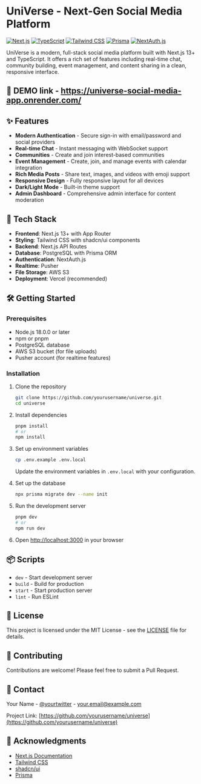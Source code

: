 # UniVerse - Next-Gen Social Media Platform

[![Next.js](https://img.shields.io/badge/Next.js-13.4.19-black?style=for-the-badge&logo=next.js)](https://nextjs.org/)
[![TypeScript](https://img.shields.io/badge/TypeScript-5.2.2-3178C6?style=for-the-badge&logo=typescript)](https://www.typescriptlang.org/)
[![Tailwind CSS](https://img.shields.io/badge/Tailwind_CSS-3.3.3-38B2AC?style=for-the-badge&logo=tailwind-css)](https://tailwindcss.com/)
[![Prisma](https://img.shields.io/badge/Prisma-5.2.0-2D3748?style=for-the-badge&logo=prisma)](https://www.prisma.io/)
[![NextAuth.js](https://img.shields.io/badge/NextAuth.js-4.24.5-000000?style=for-the-badge)](https://next-auth.js.org/)

UniVerse is a modern, full-stack social media platform built with Next.js 13+ and TypeScript. It offers a rich set of features including real-time chat, community building, event management, and content sharing in a clean, responsive interface.
## 🚀 DEMO link - https://universe-social-media-app.onrender.com/

## ✨ Features

- **Modern Authentication** - Secure sign-in with email/password and social providers
- **Real-time Chat** - Instant messaging with WebSocket support
- **Communities** - Create and join interest-based communities
- **Event Management** - Create, join, and manage events with calendar integration
- **Rich Media Posts** - Share text, images, and videos with emoji support
- **Responsive Design** - Fully responsive layout for all devices
- **Dark/Light Mode** - Built-in theme support
- **Admin Dashboard** - Comprehensive admin interface for content moderation

## 🚀 Tech Stack

- **Frontend**: Next.js 13+ with App Router
- **Styling**: Tailwind CSS with shadcn/ui components
- **Backend**: Next.js API Routes
- **Database**: PostgreSQL with Prisma ORM
- **Authentication**: NextAuth.js
- **Realtime**: Pusher
- **File Storage**: AWS S3
- **Deployment**: Vercel (recommended)

## 🛠️ Getting Started

### Prerequisites

- Node.js 18.0.0 or later
- npm or pnpm
- PostgreSQL database
- AWS S3 bucket (for file uploads)
- Pusher account (for realtime features)

### Installation

1. Clone the repository
   ```bash
   git clone https://github.com/yourusername/universe.git
   cd universe
   ```

2. Install dependencies
   ```bash
   pnpm install
   # or
   npm install
   ```

3. Set up environment variables
   ```bash
   cp .env.example .env.local
   ```
   Update the environment variables in `.env.local` with your configuration.

4. Set up the database
   ```bash
   npx prisma migrate dev --name init
   ```

5. Run the development server
   ```bash
   pnpm dev
   # or
   npm run dev
   ```

6. Open [http://localhost:3000](http://localhost:3000) in your browser

## 📦 Scripts

- `dev` - Start development server
- `build` - Build for production
- `start` - Start production server
- `lint` - Run ESLint

## 📝 License

This project is licensed under the MIT License - see the [LICENSE](LICENSE) file for details.

## 🤝 Contributing

Contributions are welcome! Please feel free to submit a Pull Request.

## 📧 Contact

Your Name - [@yourtwitter](https://twitter.com/yourtwitter) - your.email@example.com

Project Link: [https://github.com/yourusername/universe](https://github.com/yourusername/universe)

## 🙏 Acknowledgments

- [Next.js Documentation](https://nextjs.org/docs)
- [Tailwind CSS](https://tailwindcss.com/)
- [shadcn/ui](https://ui.shadcn.com/)
- [Prisma](https://www.prisma.io/)

